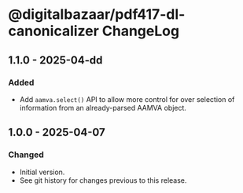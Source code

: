 # @digitalbazaar/pdf417-dl-canonicalizer ChangeLog

## 1.1.0 - 2025-04-dd

### Added
- Add `aamva.select()` API to allow more control for over selection of
  information from an already-parsed AAMVA object.

## 1.0.0 - 2025-04-07

### Changed
- Initial version.
- See git history for changes previous to this release.

